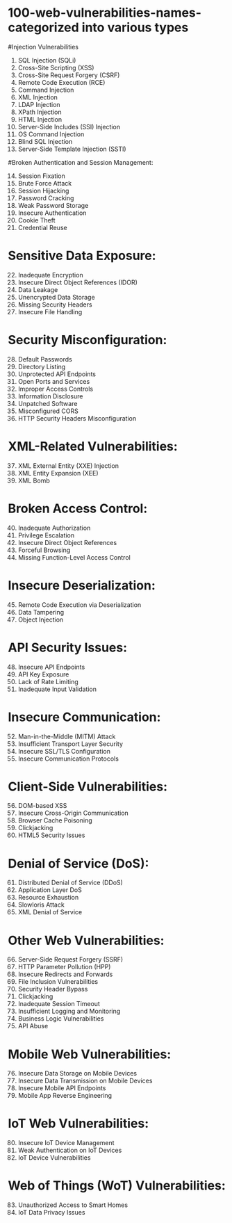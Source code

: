 # 100-web-vulnerabilities-names- categorized into various types

#Injection Vulnerabilities

1. SQL Injection (SQLi)
2. Cross-Site Scripting (XSS)
3. Cross-Site Request Forgery (CSRF)
4. Remote Code Execution (RCE)
5. Command Injection
6. XML Injection
7. LDAP Injection
8. XPath Injection
9. HTML Injection
10. Server-Side Includes (SSI) Injection
11. OS Command Injection
12. Blind SQL Injection
13. Server-Side Template Injection (SSTI)

#Broken Authentication and Session Management:

14. Session Fixation
15. Brute Force Attack
16. Session Hijacking
17. Password Cracking
18. Weak Password Storage
19. Insecure Authentication
20. Cookie Theft
21. Credential Reuse

# Sensitive Data Exposure:

22. Inadequate Encryption
23. Insecure Direct Object References (IDOR)
24. Data Leakage
25. Unencrypted Data Storage
26. Missing Security Headers
27. Insecure File Handling

# Security Misconfiguration:

28. Default Passwords
29. Directory Listing
30. Unprotected API Endpoints
31. Open Ports and Services
32. Improper Access Controls
33. Information Disclosure
34. Unpatched Software
35. Misconfigured CORS
36. HTTP Security Headers Misconfiguration

# XML-Related Vulnerabilities:

37. XML External Entity (XXE) Injection
38. XML Entity Expansion (XEE)
39. XML Bomb

# Broken Access Control:

40. Inadequate Authorization
41. Privilege Escalation
42. Insecure Direct Object References
43. Forceful Browsing
44. Missing Function-Level Access Control

# Insecure Deserialization:

45. Remote Code Execution via Deserialization
46. Data Tampering
47. Object Injection

# API Security Issues:
48. Insecure API Endpoints
49. API Key Exposure
50. Lack of Rate Limiting
51. Inadequate Input Validation

# Insecure Communication:

52. Man-in-the-Middle (MITM) Attack
53. Insufficient Transport Layer Security
54. Insecure SSL/TLS Configuration
55. Insecure Communication Protocols

# Client-Side Vulnerabilities:

56. DOM-based XSS
57. Insecure Cross-Origin Communication
58. Browser Cache Poisoning
59. Clickjacking
60. HTML5 Security Issues

# Denial of Service (DoS):

61. Distributed Denial of Service (DDoS)
62. Application Layer DoS
63. Resource Exhaustion
64. Slowloris Attack
65. XML Denial of Service

# Other Web Vulnerabilities:

66. Server-Side Request Forgery (SSRF)
67. HTTP Parameter Pollution (HPP)
68. Insecure Redirects and Forwards
69. File Inclusion Vulnerabilities
70. Security Header Bypass
71. Clickjacking
72. Inadequate Session Timeout
73. Insufficient Logging and Monitoring
74. Business Logic Vulnerabilities
75. API Abuse

# Mobile Web Vulnerabilities:

76. Insecure Data Storage on Mobile Devices
77. Insecure Data Transmission on Mobile Devices
78. Insecure Mobile API Endpoints
79. Mobile App Reverse Engineering

# IoT Web Vulnerabilities:

80. Insecure IoT Device Management
81. Weak Authentication on IoT Devices
82. IoT Device Vulnerabilities

# Web of Things (WoT) Vulnerabilities:

83. Unauthorized Access to Smart Homes
84. IoT Data Privacy Issues
